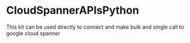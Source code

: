 # CloudSpannerAPIsPython
This kit can be used directly to connect and make bulk and single call to google cloud spanner
